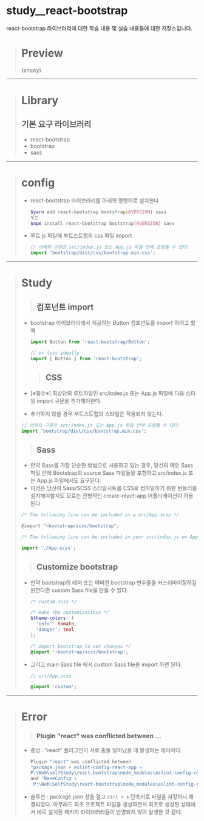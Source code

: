 # study\_\_react-bootstrap

react-bootstrap 라이브러리에 대한 학습 내용 및 실습 내용들에 대한 저장소입니다.

> # Preview
>
> (empty)

---

> # Library
>
> ## 기본 요구 라이브러리
>
> - react-bootstrap
> - bootstrap
> - sass

---

> # config
>
> - react-bootstrap 라이브러리를 아래의 명령어로 설치한다
>
>   ```bash
>   $yarn add react-bootstrap bootstrap[@VERSION] sass
>   또는
>   $npm install react-bootstrap bootstrap[@VERSION] sass
>   ```
>
> - 루트 js 파일에 부트스트랩의 css 파일 import
>   ```jsx
>   // 아래의 구문은 src/index.js 또는 App.js 파일 안에 포함될 수 있다.
>   import 'bootstrap/dist/css/bootstrap.min.css';
>   ```

---

> # Study
>
> > ## 컴포넌트 import
>
> - bootstrap 라이브러리에서 제공하는 Button 컴포넌트를 import 하려고 할 때
>
>   ```jsx
>   import Button from 'react-bootstrap/Button';
>
>   // or less ideally
>   import { Button } from 'react-bootstrap';
>   ```
>
>   > ## CSS
>
> - [※필수※] 최상단의 루트파일인 src/index.js 또는 App.js 파일에 다음 스타일 import 구문을 추가해야한다.
> - 추가하지 않을 경우 부트스트랩의 스타일은 적용되지 않는다.
>
> ```jsx
> // 아래의 구문은 src/index.js 또는 App.js 파일 안에 포함될 수 있다.
> import 'bootstrap/dist/css/bootstrap.min.css';
> ```
>
> > ## Sass
>
> - 만약 Sass를 가장 단순한 방법으로 사용하고 있는 경우, 당신의 메인 Sass 파일 안에 Bootstrap의 source Sass 파일들을 포함하고 src/index.js 또는 App.js 파일에서도 요구된다.
> - 이것은 당신이 Sass/SCSS 스타일시트를 CSS로 컴파일하기 위한 번들러를 설치해야할지도 모르는 전형적인 create-react-app 어플리케이션이 허용된다.
>
> ```jsx
> /* The following line can be included in a src/App.scss */
>
> @import "~bootstrap/scss/bootstrap";
>
> /* The following line can be included in your src/index.js or App.js file */
>
> import './App.scss';
> ```
>
> > ## Customize bootstrap
>
> - 만약 bootstrap의 테마 또는 어떠한 bootstrap 변수들을 커스터마이징하길 윈한다면 custom Sass file을 만들 수 있다.
>   ```scss
>   /* custom.scss */
>
>   /* make the customizations */
>   $theme-colors: (
>     'info': tomato,
>     'danger': teal
>   );
>
>   /* import bootstrap to set changes */
>   @import '~bootstrap/scss/bootstrap';
>   ```
> - 그리고 main Sass file 에서 custom Sass file을 import 하면 된다.
>   ```scss
>   // src/App.scss
>
>   @import 'custom';
>   ```

---

> # Error
>
> > ### Plugin "react" was conflicted between ...
>
> - 증상 : “react” 플러그인이 서로 충돌 일어났을 때 발생하는 에러이다.
>
>   ```bash
>   Plugin "react" was conflicted between
>   "package.json » eslint-config-react-app »
>   P:\Web\selfStudy\react-bootstrap\node_modules\eslint-config-react-app\base.js"
>   and "BaseConfig »
>    P:\Web\SelfStudy\react-bootstrap\node_modules\eslint-config-react-app\base.js".
>   ```
>
> - 솔루션 : package.json 창을 열고 `ctrl + s` 단축키로 파일을 저장하니 해결되었다. 아무래도 최초 프로젝트 파일을 생성하면서 최초로 생성된 상태에서 바로 설치된 패키지 라이브러리들이 반영되지 않아 발생한 것 같다.
